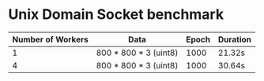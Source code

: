 # Unix Domain Socket benchmark

| Number of Workers | Data | Epoch | Duration |
| --- | --- | --- | --- |
| 1 | 800 * 800 * 3 (uint8) | 1000 | 21.32s |
| 4 | 800 * 800 * 3 (uint8) | 1000 | 30.64s |

